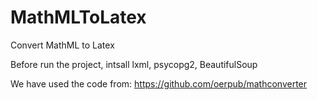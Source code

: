 # MathMLToLatex
Convert MathML to Latex

Before run the project, intsall lxml, psycopg2, BeautifulSoup

We have used the code from: https://github.com/oerpub/mathconverter
